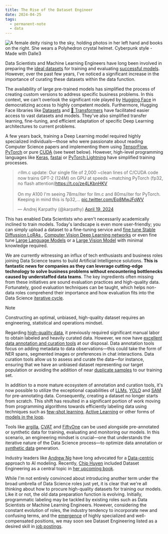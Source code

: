```yaml
---
title: The Rise of the Dataset Engineer
date: 2024-04-25
tags:
  - permanent-note
  - data
---
```

![A female deity rising to the sky, holding photos in her left hand and books on the right. She wears a Polyhedron crystal helmet. Cyberpunk style - Made with Dalle3](dataset-engineer.png)

Data Scientists and Machine Learning Engineers have long been involved in preparing the [ideal datasets](Ideal%20data%20to%20solve%20a%20problem.md) for training and evaluating [successful models](Sucessful%20Model.md). However, over the past few years, I've noticed a significant increase in the importance of curating these datasets within the data function.

The availability of large pre-trained models has simplified the process of creating custom versions to address specific business problems. In this context, we can't overlook the significant role played by [Hugging Face](https://huggingface.co/) in democratizing access to highly competent models. Furthermore, Hugging Face libraries like [Datasets](https://huggingface.co/docs/datasets/index) and [🤗 Transformers](https://huggingface.co/docs/transformers/index) have facilitated easier access to vast datasets and models. They've also simplified transfer learning, fine-tuning, and efficient adaptation of specific Deep Learning architectures to current problems.

A few years back, training a Deep Learning model required highly specialized individuals—those who were passionate about reading Computer Science papers and implementing them using [TensorFlow](https://www.tensorflow.org/?hl=es-419), [PyTorch](https://pytorch.org/) or pure [CUDA](https://developer.nvidia.com/cuda-toolkit) (see tweet below). However, high-level programming languages like [Keras](https://keras.io/), [fastai](https://docs.fast.ai/) or [PyTorch Lightning](https://lightning.ai/pytorch-lightning) have simplified training processes. 

<blockquote class="twitter-tweet"><p lang="en" dir="ltr">🔥llm.c update: Our single file of 2,000 ~clean lines of C/CUDA code now trains GPT-2 (124M) on GPU at speeds ~matching PyTorch (fp32, no flash attention)<a href="https://t.co/ze4LKbnHKV">https://t.co/ze4LKbnHKV</a><br><br>On my A100 I&#39;m seeing 78ms/iter for llm.c and 80ms/iter for PyTorch. Keeping in mind this is fp32,… <a href="https://t.co/Ep8MwJFoWV">pic.twitter.com/Ep8MwJFoWV</a></p>&mdash; Andrej Karpathy (@karpathy) <a href="https://twitter.com/karpathy/status/1781387674978533427?ref_src=twsrc%5Etfw">April 19, 2024</a></blockquote> <script async src="https://platform.twitter.com/widgets.js" charset="utf-8"></script>

This has enabled Data Scientists who aren't necessarily academically inclined to train models. Today's landscape is even more user-friendly; you can simply upload a dataset to a fine-tuning service and  [fine tune Stable Diffussion LoRAs ](https://replicate.com/guides/stable-diffusion/fine-tuning), [Computer Vision Deep Learning networks](https://encord.com/blog/learn-how-to-fine-tune-the-segment-anything-model-sam/)  or even fine tune [Large Language Models](https://platform.openai.com/docs/guides/fine-tuning) or a [Large Vision Model](https://www.v7labs.com/) with minimal knowledge required.

We are currently witnessing an influx of tech enthusiasts and business roles joining Data Science teams to build Artificial Intelligence solutions. **This is fantastic news for companies as they can leverage cutting-edge technology to solve business problems without encountering bottlenecks caused by understaffed data teams**. The key ingredients often missing from these initiatives are sound evaluation practices and high-quality data. Fortunately, good evaluation techniques can be taught, which helps non-data roles comprehend their importance and how evaluation fits into the Data Science [iterative cycle](Agile%20for%20Data%20Science.md).

> [!note]
> Constructing an optimal, unbiased, high-quality dataset requires an engineering, statistical and operations mindset.

Regarding [high-quality data](https://huggingface.co/blog/burtenshaw/domain-specific-datasets), it previously required significant manual labor to obtain labeled and heavily curated data. However, we now have [excellent data annotation and curation tools](https://github.com/zenml-io/awesome-open-data-annotation) at our disposal. Data annotation tools focus on adding metadata to data observations—this could take the form of NER spans, segmented images or preferences in chat interactions. Data curation tools allow us to assess and curate the data—for instance, ensuring that we have an unbiased dataset representing our target population or avoiding the addition of near [duplicate samples](https://docs.voxel51.com/recipes/remove_duplicate_annos.html) to our training set.

In addition to a more mature ecosystem of annotation and curation tools, it's now possible to utilize the exceptional capabilities of [LLMs](https://arxiv.org/abs/2402.13446), [YOLO](https://www.v7labs.com/blog/yolo-object-detection) and [SAM](https://segment-anything.com/) for pre-annotating data. Consequently, creating a dataset no longer starts from scratch. This shift has resulted in a significant portion of work moving from programming algorithms towards efficiently labeling data using techniques such as [few-shot learning](https://github.com/huggingface/setfit), [Active Learning](https://docs.argilla.io/en/latest/practical_guides/annotation_workflows/active_learning.html) or other forms of [models in the loop](https://docs.cvat.ai/docs/manual/advanced/automatic-annotation/).

Tools like [argilla](https://argilla.io/), [CVAT](https://www.cvat.ai/) and [FiftyOne](https://docs.voxel51.com/) can be used alongside pre-annotated or synthetic data for training, evaluating and monitoring our models. In this scenario, an engineering mindset is crucial—one that understands the iterative nature of the Data Science process—to optimize data annotation or [synthetic data](https://distilabel.argilla.io/latest/) generation.

Industry leaders like [Andrew Ng](https://www.andrewng.org/) have long advocated for a [Data-centric](https://datacentricai.org/) approach to AI modeling. Recently, [Chip Huyen](https://huyenchip.com/) included Dataset Engineering as a central topic in [her upcoming book](https://www.linkedin.com/posts/chiphuyen_aiengineering-aiapplications-mlengineering-activity-7188642075230236672-zQ1u/).

While I'm not entirely convinced about introducing another term under the broad umbrella of Data Science roles just yet, it is clear that we're all thinking about how to procure high-quality datasets for training our models. Like it or not, the old data preparation function is evolving. Initially, programmatic labeling may be tackled by existing roles such as Data Scientists or Machine Learning Engineers. However, considering the constant evolution of roles, the industry tendency to incorporate new and confusing terms, and the [emergence](Data%20Science%20job%20crafting.md) of highly specialized and well-compensated positions, we may soon see Dataset Engineering listed as a desired skill in [job postings](Como%20contratar%20DS%20y%20no%20desesperar%20en%20el%20intento.md).



